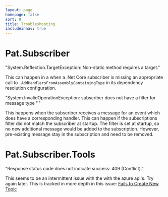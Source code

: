 ```yaml
---
layout: page
homepage: false
sort: 8
title: Troubleshooting
includeinnav: true
---
```


# Pat.Subscriber

"System.Reflection.TargetException: Non-static method requires a target."

This can happen in a when a .Net Core subscriber is missing an appropriate call to 
`.AddHandlersFromAssemblyContainingType` in its dependency resolution configuration.


"System.InvalidOperationException: subscriber <SubscriberName> does not have a filter for message type 
'<MessageType>'"

This happens when the subscriber receives a message for an event which does have a corresponding handler. This 
can happen if the subscriptions filter did not match the subscriber at startup. The filter is set at startup,
so no new additional message would be added to the subscription. However, pre-existing message stay in the 
subscription and need to be removed.

# Pat.Subscriber.Tools

"Response status code does not indicate success: 409 (Conflict)."

This seems to be an intermittent issue with the with the azure api's. Try again later. This is tracked in more
depth in this issue: [Fails to Create New Topic](https://github.com/purplebricks/Pat.Subscriber.Tools/issues/2)

